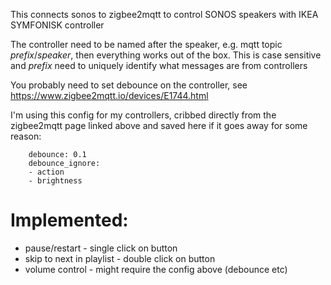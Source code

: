 This connects sonos to zigbee2mqtt to control SONOS speakers with IKEA SYMFONISK controller

The controller need to be named after the speaker, e.g. mqtt topic *prefix*/*speaker*, then everything works out of the box.
This is case sensitive and *prefix* need to uniquely identify what messages are from controllers

You probably need to set debounce on the controller, see https://www.zigbee2mqtt.io/devices/E1744.html

I'm using this config for my controllers, cribbed directly from the zigbee2mqtt page linked above and saved here if it goes away for some reason:

```
    debounce: 0.1
    debounce_ignore:	
    - action
    - brightness
```



Implemented:
============

* pause/restart - single click on button
* skip to next in playlist - double click on button
* volume control - might require the config above (debounce etc)
